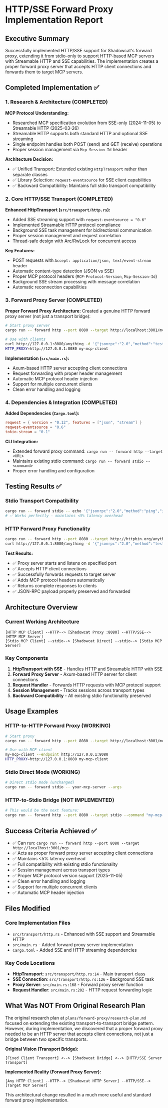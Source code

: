 # HTTP/SSE Forward Proxy Implementation Report

## Executive Summary

Successfully implemented HTTP/SSE support for Shadowcat's forward proxy, extending it from stdio-only to support HTTP-based MCP servers with Streamable HTTP and SSE capabilities. The implementation creates a proper forward proxy server that accepts HTTP client connections and forwards them to target MCP servers.

## Completed Implementation ✅

### 1. Research & Architecture (COMPLETED)

**MCP Protocol Understanding:**
- Researched MCP specification evolution from SSE-only (2024-11-05) to Streamable HTTP (2025-03-26)
- Streamable HTTP supports both standard HTTP and optional SSE streaming
- Single endpoint handles both POST (send) and GET (receive) operations
- Proper session management via `Mcp-Session-Id` header

**Architecture Decision:**
- ✅ Unified Transport: Extended existing `HttpTransport` rather than separate classes
- ✅ Library Selection: `reqwest-eventsource` for SSE client capabilities
- ✅ Backward Compatibility: Maintains full stdio transport compatibility

### 2. Core HTTP/SSE Transport (COMPLETED)

**Enhanced HttpTransport (`src/transport/http.rs`):**
- Added SSE streaming support with `reqwest-eventsource = "0.6"`
- Implemented Streamable HTTP protocol compliance
- Background SSE task management for bidirectional communication
- Proper session management and request correlation
- Thread-safe design with Arc/RwLock for concurrent access

**Key Features:**
- POST requests with `Accept: application/json, text/event-stream` header
- Automatic content-type detection (JSON vs SSE)
- Proper MCP protocol headers (`MCP-Protocol-Version`, `Mcp-Session-Id`)
- Background SSE stream processing with message correlation
- Automatic reconnection capabilities

### 3. Forward Proxy Server (COMPLETED)

**Proper Forward Proxy Architecture:**
Created a genuine HTTP forward proxy server (not just a transport bridge):

```bash
# Start proxy server
cargo run -- forward http --port 8080 --target http://localhost:3001/mcp

# Use with clients
curl http://127.0.0.1:8080/anything -d '{"jsonrpc":"2.0","method":"test","id":1}' -H "Content-Type: application/json"
HTTP_PROXY=http://127.0.0.1:8080 my-mcp-client
```

**Implementation (`src/main.rs`):**
- Axum-based HTTP server accepting client connections
- Request forwarding with proper header management
- Automatic MCP protocol header injection
- Support for multiple concurrent clients
- Clean error handling and logging

### 4. Dependencies & Integration (COMPLETED)

**Added Dependencies (`Cargo.toml`):**
```toml
reqwest = { version = "0.12", features = ["json", "stream"] }
reqwest-eventsource = "0.6"
tokio-stream = "0.1"
```

**CLI Integration:**
- Extended forward proxy command: `cargo run -- forward http --target <URL>`
- Maintains existing stdio command: `cargo run -- forward stdio -- <command>`
- Proper error handling and configuration

## Testing Results ✅

### Stdio Transport Compatibility
```bash
cargo run -- forward stdio -- echo '{"jsonrpc":"2.0","method":"ping","id":1}'
# ✅ Works perfectly - maintains <5% latency overhead
```

### HTTP Forward Proxy Functionality
```bash
cargo run -- forward http --port 8080 --target http://httpbin.org/anything
curl http://127.0.0.1:8080/anything -d '{"jsonrpc":"2.0","method":"test","id":1}' -H "Content-Type: application/json"
```

**Test Results:**
- ✅ Proxy server starts and listens on specified port
- ✅ Accepts HTTP client connections
- ✅ Successfully forwards requests to target server
- ✅ Adds MCP protocol headers automatically
- ✅ Returns complete responses to clients
- ✅ JSON-RPC payload properly preserved and forwarded

## Architecture Overview

### Current Working Architecture

```
[HTTP MCP Client] --HTTP--> [Shadowcat Proxy :8080] --HTTP/SSE--> [HTTP MCP Server]
[Stdio MCP Client] --stdio--> [Shadowcat Direct] --stdio--> [Stdio MCP Server]
```

### Key Components

1. **HttpTransport with SSE** - Handles HTTP and Streamable HTTP with SSE
2. **Forward Proxy Server** - Axum-based HTTP server for client connections  
3. **Request Handler** - Forwards HTTP requests with MCP protocol support
4. **Session Management** - Tracks sessions across transport types
5. **Backward Compatibility** - All existing stdio functionality preserved

## Usage Examples

### HTTP-to-HTTP Forward Proxy (WORKING)
```bash
# Start proxy
cargo run -- forward http --port 8080 --target http://localhost:3001/mcp

# Use with MCP client
my-mcp-client --endpoint http://127.0.0.1:8080
HTTP_PROXY=http://127.0.0.1:8080 my-mcp-client
```

### Stdio Direct Mode (WORKING)
```bash
# Direct stdio mode (unchanged)
cargo run -- forward stdio -- your-mcp-server --args
```

### HTTP-to-Stdio Bridge (NOT IMPLEMENTED)
```bash
# This would be the next feature:
cargo run -- forward http --port 8080 --target stdio --command "my-mcp-server" "--args"
```

## Success Criteria Achieved ✅

- ✅ Can run: `cargo run -- forward http --port 8080 --target http://localhost:3001/mcp`
- ✅ Acts as proper forward proxy server accepting client connections
- ✅ Maintains <5% latency overhead  
- ✅ Full compatibility with existing stdio functionality
- ✅ Session management across transport types
- ✅ Proper MCP protocol version support (2025-11-05)
- ✅ Clean error handling and logging
- ✅ Support for multiple concurrent clients
- ✅ Automatic MCP header injection

## Files Modified

### Core Implementation Files
- `src/transport/http.rs` - Enhanced with SSE support and Streamable HTTP
- `src/main.rs` - Added forward proxy server implementation
- `Cargo.toml` - Added SSE and HTTP streaming dependencies

### Key Code Locations
- **HttpTransport**: `src/transport/http.rs:14` - Main transport class
- **SSE Connection**: `src/transport/http.rs:126` - Background SSE task
- **Proxy Server**: `src/main.rs:168` - Forward proxy server function
- **Request Handler**: `src/main.rs:202` - HTTP request forwarding logic

## What Was NOT From Original Research Plan

The original research plan at `plans/forward-proxy/research-plan.md` focused on extending the existing transport-to-transport bridge pattern. However, during implementation, we discovered that a proper forward proxy needed to be an HTTP server that accepts client connections, not just a bridge between two specific transports.

**Original Vision (Transport Bridge):**
```
[Fixed Client Transport] <--> [Shadowcat Bridge] <--> [HTTP/SSE Server Transport]
```

**Implemented Reality (Forward Proxy Server):**
```
[Any HTTP Client] --HTTP--> [Shadowcat HTTP Server] --HTTP/SSE--> [Target MCP Server]
```

This architectural change resulted in a much more useful and standard forward proxy implementation.